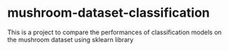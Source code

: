 # mushroom-dataset-classification
This is a project to compare the performances of classification models on the mushroom dataset using sklearn library
